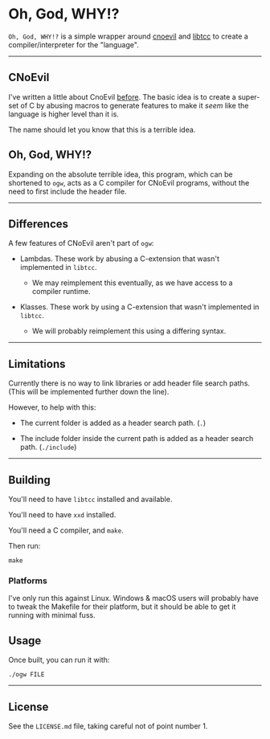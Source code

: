 # Oh, God, WHY!?

`Oh, God, WHY!?` is a simple wrapper around [cnoevil](https://git.sr.ht/~shakna/cnoevil3/) and [libtcc](https://bellard.org/tcc/) to create a compiler/interpreter for the "language".

---

## CNoEvil

I've written a little about CnoEvil [before](https://gist.github.com/shakna-israel/4fd31ee469274aa49f8f9793c3e71163#lets-destroy-c). The basic idea is to create a super-set of C by abusing macros to generate features to make it _seem_ like the language is higher level than it is.

The name should let you know that this is a terrible idea.

## Oh, God, WHY!?

Expanding on the absolute terrible idea, this program, which can be shortened to `ogw`, acts as a C compiler for CNoEvil programs, without the need to first include the header file.

---

## Differences

A few features of CNoEvil aren't part of `ogw`:

* Lambdas. These work by abusing a C-extension that wasn't implemented in `libtcc`.

	* We may reimplement this eventually, as we have access to a compiler runtime.

* Klasses. These work by using a C-extension that wasn't implemented in `libtcc`.

	* We will probably reimplement this using a differing syntax.

---

## Limitations

Currently there is no way to link libraries or add header file search paths. (This will be implemented further down the line).

However, to help with this:

* The current folder is added as a header search path. (`.`)

* The include folder inside the current path is added as a header search path. (`./include`)

---

## Building

You'll need to have `libtcc` installed and available.

You'll need to have `xxd` installed.

You'll need a C compiler, and `make`.

Then run:

	make

### Platforms

I've only run this against Linux. Windows & macOS users will probably have to tweak the Makefile for their platform, but it should be able to get it running with minimal fuss.

## Usage

Once built, you can run it with:

	./ogw FILE

---

## License

See the `LICENSE.md` file, taking careful not of point number 1.
